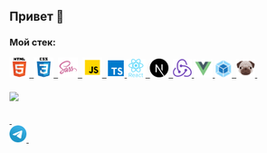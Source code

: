 ## Привет &#128075;
<!-- меня зовут Аня -->
	
<!-- &#128526;Фротенд-разработчик   -->

### Мой стек:

<!-- <a href="#">
    <img src="images/github.svg" title="git" alt="git" width="38" height="38"/>&nbsp;
</a> -->
<a href="#">
    <img src="images/html.svg" title="html" alt="html" width="35" height="35"/>&nbsp;
</a>
<a href="#">
    <img src="images/css.svg" title="CSS" alt="CSS" width="35" height="35"/>&nbsp;
</a>
<a href="https://sass-scss.ru/" target="_blank">
    <img src="images/sass.svg" title="sass" alt="sass" width="35" height="35"/>&nbsp;
</a> 

<a href="#" >
  <img src="images/javascript.svg" title="javascript" alt="javascript" width="35" height="35"/>&nbsp;  
</a>
<a href="https://www.typescriptlang.org/" target="_blank">
    <img src="images/typescript.svg" title="typescript" alt="typescript" width="32" height="32"/>
</a>
 
<a href="https://reactjs.org/" target="_blank">
    <img src="images/react.svg" title="react" alt="react" width="33" height="33"/>&nbsp;
</a>
<a href="https://nextjs.org/" target="_blank">
    <img src="images/next.svg" title="next" alt="next" width="33" height="33"/>&nbsp;
</a>
<a href="https://redux.js.org/" target="_blank">
   <img src="images/redux.svg" title="redux" alt="redux" width="33" height="33"/>
</a>

<a href="https://ru.vuejs.org/" target="_blank">
   <img src="images/vue.svg" title="vue" alt="vue" width="33" height="33"/>  
</a>

<!-- <a href="https://getbootstrap.com/" target="_blank">
    <img src="images/bootstrap.svg" title="bootstrap" alt="git" width="38" height="38"/>&nbsp;
</a> -->
<a href="https://webpack.js.org/" target="_blank">
    <img src="images/webpack.svg" title="webpack" alt="webpack" width="30" height="30"/>&nbsp;
</a>
<a href="https://pugjs.org/api/getting-started.html" target="_blank">
    <img src="images/pug.png" title="pug" alt="pug" width="33" height="33"/>&nbsp;
</a>

<!-- ### Базовые знания: -->


  
###   
<img src="https://www.codewars.com/users/AnnaKrasnovid/badges/small"/>

###  
<a href= "https://t.me/AnnaKrasnovid" target="_blank"> &nbsp;   
<img src="images/telegram.svg" title="telegram" alt="telegram" width="30" height="30" />
</a>&nbsp;
<!--<a href= "https://www.instagram.com/">
<img src="images/Whatsapp.svg" title="Whatsapp" alt="Whatsapp" width="20" height="20"/>
</a>&nbsp;
<a href= "https://www.instagram.com/">
<img src="images/instagram.svg" title="instagram" alt="instagram" width="20" height="20"/>
</a>-->